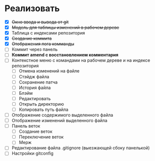 # Реализовать

* [x] ~~Окно ввода и вывода от git~~
* [x] ~~Модель для таблицы изменений в рабочем дереве~~
* [x] Таблица с индексами репозитория
* [x] ~~Создание коммита~~
* [x] ~~Отображения лога комманды~~
* [ ] Коммит через панель
* [ ] **Коммит amend c восстановлением комментария**
* [ ] Контекстное меню с командами на рабочем дереве и на индексе репозитория
  * [ ] Отмена изменений на файле
  * [ ] Стэйдж файла
  * [ ] Сохранение патча
  * [ ] История файла
  * [ ] Блэйм
  * [ ] Редактировать
  * [ ] Открыть директорию
  * [ ] Копировать путь файла
* [ ] Отображение содержимого выделенного файла
* [ ] Отображение изменений выделенного файла
* [ ] Панель веток
  * [ ] Создание веток
  * [ ] Переключение веток
  * [ ] Мерж
* [ ] Редактирование файла .gitignore (выезжающей сбоку панелькой)
* [ ] Настройки gitconfig
